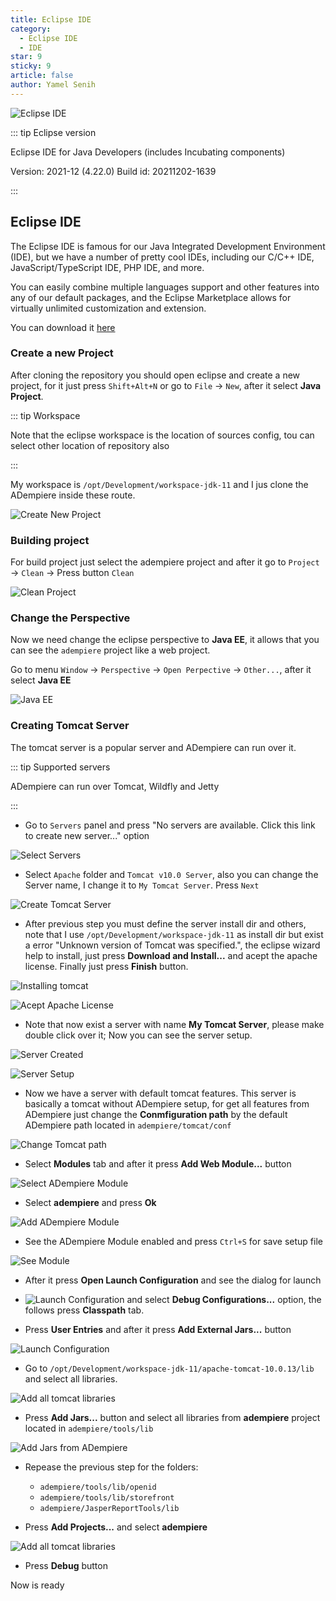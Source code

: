 ```yaml
---
title: Eclipse IDE
category:
  - Eclipse IDE
  - IDE
star: 9
sticky: 9
article: false
author: Yamel Senih
---
```


![Eclipse IDE](/assets/img/docs/develop-guide/getting-started/eclipse-ide-opening.png)

::: tip Eclipse version

Eclipse IDE for Java Developers (includes Incubating components)

Version: 2021-12 (4.22.0)
Build id: 20211202-1639

:::

## Eclipse IDE

The Eclipse IDE is famous for our Java Integrated Development Environment (IDE), but we have a number of pretty cool IDEs, including our C/C++ IDE, JavaScript/TypeScript IDE, PHP IDE, and more.

You can easily combine multiple languages support and other features into any of our default packages, and the Eclipse Marketplace allows for virtually unlimited customization and extension.

You can download it [here](https://www.eclipse.org/downloads/packages/release/2022-09/r/eclipse-ide-enterprise-java-and-web-developers)

### Create a new Project
After cloning the repository you should open eclipse and create a new project, for it just press `Shift+Alt+N` or go to `File` -> `New`, after it select **Java Project**.

::: tip Workspace

Note that the eclipse workspace is the location of sources config, tou can select other location of repository also

:::

My workspace is `/opt/Development/workspace-jdk-11` and I jus clone the ADempiere inside these route.

![Create New Project](/assets/img/docs/develop-guide/getting-started/create-project.png)

### Building project
For build project just select the adempiere project and after it go to `Project` -> `Clean` -> Press button `Clean`

![Clean Project](/assets/img/docs/develop-guide/getting-started/clean-project.png)

### Change the Perspective
Now we need change the eclipse perspective to **Java EE**, it allows that you can see the `adempiere` project like a web project.

Go to menu `Window` -> `Perspective` -> `Open Perpective` -> `Other...`, after it select **Java EE** 

![Java EE](/assets/img/docs/develop-guide/getting-started/java-ee-perspective.png)


### Creating Tomcat Server
The tomcat server is a popular server and ADempiere can run over it.


::: tip Supported servers

ADempiere can run over Tomcat, Wildfly and Jetty

:::


- Go to `Servers` panel and press "No servers are available. Click this link to create new server..." option

![Select Servers](/assets/img/docs/develop-guide/getting-started/select-servers.png)

- Select `Apache` folder and `Tomcat v10.0 Server`, also you can change the Server name, I change it to `My Tomcat Server`. Press `Next`

![Create Tomcat Server](/assets/img/docs/develop-guide/getting-started/create-tomcat-server-name.png)


- After previous step you must define the server install dir and others, note that I use `/opt/Development/workspace-jdk-11` as install dir but exist a error "Unknown version of Tomcat was specified.", the eclipse wizard help to install, just press **Download and Install...** and acept the apache license. Finally just press **Finish** button.

![Installing tomcat](/assets/img/docs/develop-guide/getting-started/installing-tomcat.png)

![Acept Apache License](/assets/img/docs/develop-guide/getting-started/acept-apache-license.png)

- Note that now exist a server with name **My Tomcat Server**, please make double click over it; Now you can see the server setup.

![Server Created](/assets/img/docs/develop-guide/getting-started/server-created.png)

![Server Setup](/assets/img/docs/develop-guide/getting-started/server-setup.png)

- Now we have a server with default tomcat features. This server is basically a tomcat without ADempiere setup, for get all features from ADempiere just change the **Conmfiguration path** by the default ADempiere path located in `adempiere/tomcat/conf`

![Change Tomcat path](/assets/img/docs/develop-guide/getting-started/tomcat-default-config.png)

- Select **Modules** tab and after it press **Add Web Module...** button

![Select ADempiere Module](/assets/img/docs/develop-guide/getting-started/adempiere-modules.png)

- Select **adempiere** and press **Ok**

![Add ADempiere Module](/assets/img/docs/develop-guide/getting-started/add-adempiere-module.png)

- See the ADempiere Module enabled and press `Ctrl+S` for save setup file

![See Module](/assets/img/docs/develop-guide/getting-started/see-adempiere-module-added.png)


- After it press **Open Launch Configuration** and see the dialog for launch 

- ![Launch Configuration](/assets/img/docs/develop-guide/getting-started/launch-dialog.png) and select **Debug Configurations...** option, the follows press **Classpath** tab.

- Press **User Entries** and after it press **Add External Jars...** button

![Launch Configuration](/assets/img/docs/develop-guide/getting-started/launch-dialog.png)


- Go to `/opt/Development/workspace-jdk-11/apache-tomcat-10.0.13/lib` and select all libraries.

![Add all tomcat libraries](/assets/img/docs/develop-guide/getting-started/launcher-tomcat-add-lib.png)

- Press **Add Jars...** button and select all libraries from **adempiere** project located in `adempiere/tools/lib`

![Add Jars from ADempiere](/assets/img/docs/develop-guide/getting-started/add-jars-from-adempiere.png)

- Repease the previous step for the folders:
  <!-- - `adempiere/tools/lib/discord` -->
  - `adempiere/tools/lib/openid`
  - `adempiere/tools/lib/storefront`
  - `adempiere/JasperReportTools/lib`

- Press **Add Projects...** and select **adempiere**

![Add all tomcat libraries](/assets/img/docs/develop-guide/getting-started/add-adempiere-project.png)

- Press **Debug** button

Now is ready

